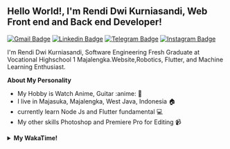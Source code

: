 
## Hello World!, I'm Rendi Dwi Kurniasandi, Web Front end and Back end Developer!

[![Gmail Badge](https://img.shields.io/badge/-Gmail-white?style=plastic&logo=Gmail&link=mailto:sniren2002@gmail.com)](mailto:sniren2002@gmail.com)
[![Linkedin Badge](https://img.shields.io/badge/-LinkedIn-blue?style=plastic&logo=Linkedin&link=https://www.linkedin.com/in/rendi-dwi-kurniasandi-9442571b6/)](https://www.linkedin.com/in/rendi-dwi-kurniasandi-9442571b6/) 
[![Telegram Badge](https://img.shields.io/badge/-Telegram-blue?style=plastic&logo=telegram&link=https://t.me/Adithya_13)](https://t.me/Blank202) 
[![Instagram Badge](https://img.shields.io/badge/-Instagram-white?style=plastic&logo=instagram&link=https://www.instagram.com/r3ndks/)](https://www.instagram.com/r3ndks/)

I'm Rendi Dwi Kurniasandi, Software Engineering Fresh Graduate at Vocational Highschool 1 Majalengka.Website,Robotics, Flutter, and Machine Learning Enthusiast. 

<!-- <img align="right" alt="Adithya_13's github stats" src="https://github-readme-stats.vercel.app/api/top-langs/?username=Adithya-13&theme=radical&show_icons=true&hide_border=true&line_height=24"/>
 -->

**About My Personality**

- My Hobby is Watch Anime, Guitar :anime: :guitar: 
- I live in Majasuka, Majalengka, West Java, Indonesia :house:
- currently learn Node Js and Flutter fundamental :computer:
- My other skills Photoshop and Premiere Pro for Editing :video_camera:

<!-- <img alt="Adithya_13's github stats" src="https://github-readme-stats.vercel.app/api?username=Adithya-13&count_private=true&show_icons=true&hide_border=true&include_all_commits=true&line_height=24&theme=radical"/> -->

<details>
  <summary><b>My WakaTime!</b></summary>
  <br>
  
  <!--START_SECTION:waka-->
![Lines of code](https://img.shields.io/badge/From%20Hello%20World%20I%27ve%20Written-301164%20lines%20of%20code-blue)

**I'm a Night 🦉** 

```text
🌞 Morning    88 commits     ███░░░░░░░░░░░░░░░░░░░░░░   15.44% 
🌆 Daytime    115 commits    █████░░░░░░░░░░░░░░░░░░░░   20.18% 
🌃 Evening    161 commits    ███████░░░░░░░░░░░░░░░░░░   28.25% 
🌙 Night      206 commits    █████████░░░░░░░░░░░░░░░░   36.14%

```
📅 **I'm Most Productive on Sunday** 

```text
Monday       81 commits     ███░░░░░░░░░░░░░░░░░░░░░░   14.21% 
Tuesday      49 commits     ██░░░░░░░░░░░░░░░░░░░░░░░   8.6% 
Wednesday    44 commits     ██░░░░░░░░░░░░░░░░░░░░░░░   7.72% 
Thursday     75 commits     ███░░░░░░░░░░░░░░░░░░░░░░   13.16% 
Friday       86 commits     ███░░░░░░░░░░░░░░░░░░░░░░   15.09% 
Saturday     91 commits     ████░░░░░░░░░░░░░░░░░░░░░   15.96% 
Sunday       144 commits    ██████░░░░░░░░░░░░░░░░░░░   25.26%

```


📊 **This Week I Spent My Time On** 

```text
⌚︎ Time Zone: Asia/Bangkok

💬 Programming Languages: 
Dart                     14 hrs 28 mins      ███████████████████░░░░░░   76.7% 
HTML                     2 hrs               ████████████████░░░░░░░░░   10.62% 
PHP                      37 mins             ████████████████░░░░░░░░░   3.33% 
YAML                     24 mins             ████░░░░░░░░░░░░░░░░░░░░░   2.21% 
JSON                     23 mins             ██░░░░░░░░░░░░░░░░░░░░░░░   2.11%

🔥 Editors: 
VS Code                         18 hrs 8 mins       ████████████████████████░   96.12% 
Android Studio                  43 mins             █░░░░░░░░░░░░░░░░░░░░░░░░   3.88%

💻 Operating System: 
Windows                      18 hrs 8 mins       ████████████████████████░   96.12% 
Mac                          43 mins             █░░░░░░░░░░░░░░░░░░░░░░░░   3.88%

```

**I Mostly Code in Kotlin** 

```text
Kotlin                   19 repos            ██████████████░░░░░░░░░░░   57.58% 
Dart                     10 repos            ███████░░░░░░░░░░░░░░░░░░   30.3% 
Jupyter Notebook         2 repos             █░░░░░░░░░░░░░░░░░░░░░░░░   6.06% 
CSS                      1 repo              ░░░░░░░░░░░░░░░░░░░░░░░░░   3.03% 
HTML                     1 repo              ░░░░░░░░░░░░░░░░░░░░░░░░░   3.03%

```



 Last Updated on 26/09/2021
<!--END_SECTION:waka-->
</details>
